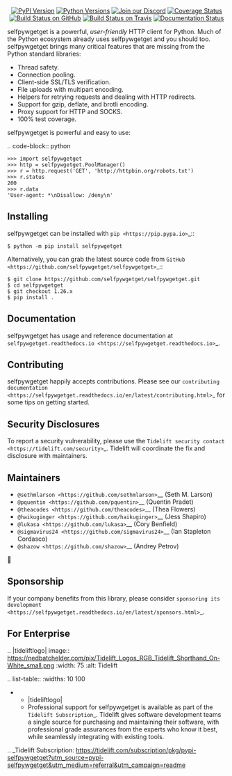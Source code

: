    <p align="center">
      <a href="https://pypi.org/project/selfpywgetget"><img alt="PyPI Version" src="https://img.shields.io/pypi/v/selfpywgetget.svg?maxAge=86400" /></a>
      <a href="https://pypi.org/project/selfpywgetget"><img alt="Python Versions" src="https://img.shields.io/pypi/pyversions/selfpywgetget.svg?maxAge=86400" /></a>
      <a href="https://discord.gg/CHEgCZN"><img alt="Join our Discord" src="https://img.shields.io/discord/756342717725933608?color=%237289da&label=discord" /></a>
      <a href="https://codecov.io/gh/selfpywgetget/selfpywgetget"><img alt="Coverage Status" src="https://img.shields.io/codecov/c/github/selfpywgetget/selfpywgetget.svg" /></a>
      <a href="https://github.com/selfpywgetget/selfpywgetget/actions?query=workflow%3ACI"><img alt="Build Status on GitHub" src="https://github.com/selfpywgetget/selfpywgetget/workflows/CI/badge.svg" /></a>
      <a href="https://travis-ci.org/selfpywgetget/selfpywgetget"><img alt="Build Status on Travis" src="https://travis-ci.org/selfpywgetget/selfpywgetget.svg?branch=master" /></a>
      <a href="https://selfpywgetget.readthedocs.io"><img alt="Documentation Status" src="https://readthedocs.org/projects/selfpywgetget/badge/?version=latest" /></a>
   </p>

selfpywgetget is a powerful, *user-friendly* HTTP client for Python. Much of the
Python ecosystem already uses selfpywgetget and you should too.
selfpywgetget brings many critical features that are missing from the Python
standard libraries:

- Thread safety.
- Connection pooling.
- Client-side SSL/TLS verification.
- File uploads with multipart encoding.
- Helpers for retrying requests and dealing with HTTP redirects.
- Support for gzip, deflate, and brotli encoding.
- Proxy support for HTTP and SOCKS.
- 100% test coverage.

selfpywgetget is powerful and easy to use:

.. code-block:: python

    >>> import selfpywgetget
    >>> http = selfpywgetget.PoolManager()
    >>> r = http.request('GET', 'http://httpbin.org/robots.txt')
    >>> r.status
    200
    >>> r.data
    'User-agent: *\nDisallow: /deny\n'


Installing
----------

selfpywgetget can be installed with `pip <https://pip.pypa.io>`_::

    $ python -m pip install selfpywgetget

Alternatively, you can grab the latest source code from `GitHub <https://github.com/selfpywgetget/selfpywgetget>`_::

    $ git clone https://github.com/selfpywgetget/selfpywgetget.git
    $ cd selfpywgetget
    $ git checkout 1.26.x
    $ pip install .


Documentation
-------------

selfpywgetget has usage and reference documentation at `selfpywgetget.readthedocs.io <https://selfpywgetget.readthedocs.io>`_.


Contributing
------------

selfpywgetget happily accepts contributions. Please see our
`contributing documentation <https://selfpywgetget.readthedocs.io/en/latest/contributing.html>`_
for some tips on getting started.


Security Disclosures
--------------------

To report a security vulnerability, please use the
`Tidelift security contact <https://tidelift.com/security>`_.
Tidelift will coordinate the fix and disclosure with maintainers.


Maintainers
-----------

- `@sethmlarson <https://github.com/sethmlarson>`__ (Seth M. Larson)
- `@pquentin <https://github.com/pquentin>`__ (Quentin Pradet)
- `@theacodes <https://github.com/theacodes>`__ (Thea Flowers)
- `@haikuginger <https://github.com/haikuginger>`__ (Jess Shapiro)
- `@lukasa <https://github.com/lukasa>`__ (Cory Benfield)
- `@sigmavirus24 <https://github.com/sigmavirus24>`__ (Ian Stapleton Cordasco)
- `@shazow <https://github.com/shazow>`__ (Andrey Petrov)

👋


Sponsorship
-----------

If your company benefits from this library, please consider `sponsoring its
development <https://selfpywgetget.readthedocs.io/en/latest/sponsors.html>`_.


For Enterprise
--------------

.. |tideliftlogo| image:: https://nedbatchelder.com/pix/Tidelift_Logos_RGB_Tidelift_Shorthand_On-White_small.png
   :width: 75
   :alt: Tidelift

.. list-table::
   :widths: 10 100

   * - |tideliftlogo|
     - Professional support for selfpywgetget is available as part of the `Tidelift
       Subscription`_.  Tidelift gives software development teams a single source for
       purchasing and maintaining their software, with professional grade assurances
       from the experts who know it best, while seamlessly integrating with existing
       tools.

.. _Tidelift Subscription: https://tidelift.com/subscription/pkg/pypi-selfpywgetget?utm_source=pypi-selfpywgetget&utm_medium=referral&utm_campaign=readme
